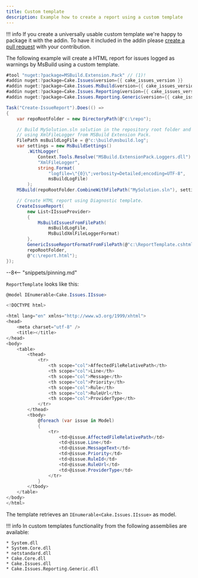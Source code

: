 ```yaml
---
title: Custom template
description: Example how to create a report using a custom template
---
```


!!! info
    If you create a universally usable custom template we're happy to package it with the addin.
    To have it included in the addin please [create a pull request] with your contribution.

The following example will create a HTML report for issues logged as warnings by MsBuild using a custom template.

```csharp
#tool "nuget:?package=MSBuild.Extension.Pack" // (1)!
#addin nuget:?package=Cake.Issues&version={{ cake_issues_version }}
#addin nuget:?package=Cake.Issues.MsBuild&version={{ cake_issues_version }}
#addin nuget:?package=Cake.Issues.Reporting&version={{ cake_issues_version }}
#addin nuget:?package=Cake.Issues.Reporting.Generic&version={{ cake_issues_version }}

Task("Create-IssueReport").Does(() =>
{
    var repoRootFolder = new DirectoryPath(@"c:\repo");

    // Build MySolution.sln solution in the repository root folder and log issues
    // using XmlFileLogger from MSBuild Extension Pack.
    FilePath msBuildLogFile = @"c:\build\msbuild.log";
    var settings = new MsBuildSettings()
        .WithLogger(
            Context.Tools.Resolve("MSBuild.ExtensionPack.Loggers.dll").FullPath,
            "XmlFileLogger",
            string.Format(
                "logfile=\"{0}\";verbosity=Detailed;encoding=UTF-8",
                msBuildLogFile)
        );
    MSBuild(repoRootFolder.CombineWithFilePath("MySolution.sln"), settings);

    // Create HTML report using Diagnostic template.
    CreateIssueReport(
        new List<IIssueProvider>
        {
            MsBuildIssuesFromFilePath(
                msBuildLogFile,
                MsBuildXmlFileLoggerFormat)
        },
        GenericIssueReportFormatFromFilePath(@"c:\ReportTemplate.cshtml"),
        repoRootFolder,
        @"c:\report.html");
});
```

--8<-- "snippets/pinning.md"

`ReportTemplate` looks like this:

```csharp
@model IEnumerable<Cake.Issues.IIssue>

<!DOCTYPE html>

<html lang="en" xmlns="http://www.w3.org/1999/xhtml">
<head>
    <meta charset="utf-8" />
    <title></title>
</head>
<body>
    <table>
        <thead>
            <tr>
                <th scope="col">AffectedFileRelativePath</th>
                <th scope="col">Line</th>
                <th scope="col">Message</th>
                <th scope="col">Priority</th>
                <th scope="col">Rule</th>
                <th scope="col">RuleUrl</th>
                <th scope="col">ProviderType</th>
            </tr>
        </thead>
        <tbody>
            @foreach (var issue in Model)
            {
                <tr>
                    <td>@issue.AffectedFileRelativePath</td>
                    <td>@issue.Line</td>
                    <td>@issue.MessageText</td>
                    <td>@issue.Priority</td>
                    <td>@issue.RuleId</td>
                    <td>@issue.RuleUrl</td>
                    <td>@issue.ProviderType</td>
                </tr>
            }
        </tbody>
    </table>
</body>
</html>
```

The template retrieves an `IEnumerable<Cake.Issues.IIssue>` as model.

!!! info
    In custom templates functionality from the following assemblies are available:

    * System.dll
    * System.Core.dll
    * netstandard.dll
    * Cake.Core.dll
    * Cake.Issues.dll
    * Cake.Issues.Reporting.Generic.dll

[create a pull request]: https://github.com/cake-contrib/Cake.Issues.Reporting.Generic/blob/develop/CONTRIBUTING.md
